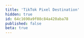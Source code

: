```yaml
---
title: 'TikTok Pixel Destination'
hidden: true
id: 64c1690a9f08c84a420aba78
published: false
beta: true
---
```

